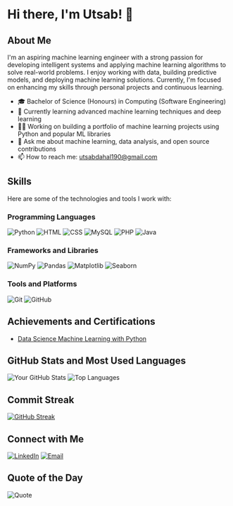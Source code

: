 # Hi there, I'm Utsab! 👋

## About Me

I'm an aspiring machine learning engineer with a strong passion for developing intelligent systems and applying machine learning algorithms to solve real-world problems. I enjoy working with data, building predictive models, and deploying machine learning solutions. Currently, I'm focused on enhancing my skills through personal projects and continuous learning.

- 🎓 Bachelor of Science (Honours) in Computing (Software Engineering)
- 🌱 Currently learning advanced machine learning techniques and deep learning
- 👨‍💻 Working on building a portfolio of machine learning projects using Python and popular ML libraries
- 💬 Ask me about machine learning, data analysis, and open source contributions
- 📫 How to reach me: utsabdahal190@gmail.com

## Skills

Here are some of the technologies and tools I work with:

### Programming Languages
![Python](https://img.shields.io/badge/Python-3776AB?style=for-the-badge&logo=python&logoColor=white)
![HTML](https://img.shields.io/badge/HTML-E34F26?style=for-the-badge&logo=html5&logoColor=white)
![CSS](https://img.shields.io/badge/CSS-1572B6?style=for-the-badge&logo=css3&logoColor=white)
![MySQL](https://img.shields.io/badge/MySQL-4479A1?style=for-the-badge&logo=mysql&logoColor=white)
![PHP](https://img.shields.io/badge/PHP-777BB4?style=for-the-badge&logo=php&logoColor=white)
![Java](https://img.shields.io/badge/Java-007396?style=for-the-badge&logo=java&logoColor=white)

### Frameworks and Libraries
![NumPy](https://img.shields.io/badge/NumPy-013243?style=for-the-badge&logo=numpy&logoColor=white)
![Pandas](https://img.shields.io/badge/Pandas-150458?style=for-the-badge&logo=pandas&logoColor=white)
![Matplotlib](https://img.shields.io/badge/Matplotlib-3A528A?style=for-the-badge&logo=matplotlib&logoColor=white)
![Seaborn](https://img.shields.io/badge/Seaborn-3776AB?style=for-the-badge&logoColor=white)

### Tools and Platforms
![Git](https://img.shields.io/badge/Git-F05032?style=for-the-badge&logo=git&logoColor=merko)
![GitHub](https://img.shields.io/badge/GitHub-181717?style=for-the-badge&logo=github&logoColor=merko)

## Achievements and Certifications

- [Data Science Machine Learning with Python]()

## GitHub Stats and Most Used Languages

![Your GitHub Stats](https://github-readme-stats.vercel.app/api?username=meutsabdahal&show_icons=true&theme=tokyonight)
![Top Languages](https://github-readme-stats.vercel.app/api/top-langs/?username=meutsabdahal&layout=compact&theme=tokyonight)

## Commit Streak

[![GitHub Streak](https://github-readme-streak-stats.herokuapp.com/?user=meutsabdahal&theme=tokyonight)](https://git.io/streak-stats)

## Connect with Me

[![LinkedIn](https://img.shields.io/badge/LinkedIn-0A66C2?style=for-the-badge&logo=linkedin&logoColor=white)](linkedin.com/in/meutsabdahal/)
[![Email](https://img.shields.io/badge/Email-D14836?style=for-the-badge&logo=gmail&logoColor=white)](mailto:utsabdahal190@gmail.com)

## Quote of the Day

![Quote](https://quotes-github-readme.vercel.app/api?type=horizontal)
